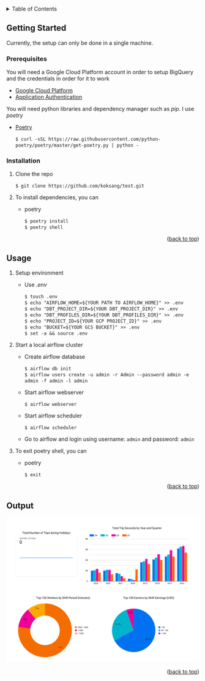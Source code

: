 <a name="readme-top"></a>

<details>
  <summary>Table of Contents</summary>
  <ol>
    <li>
      <a href="#getting-started">Getting Started</a>
      <ul>
        <li><a href="#prerequisites">Prerequisites</a></li>
        <li><a href="#installation">Installation</a></li>
      </ul>
    </li>
    <li><a href="#usage">Usage</a></li>
    <li><a href="#output">Usage</a></li>
  </ol>
</details>


<!-- GETTING STARTED -->
## Getting Started

Currently, the setup can only be done in a single machine.

### Prerequisites

You will need a Google Cloud Platform account in order to setup BigQuery and the credentials in order for it to work
* [Google Cloud Platform][gcp-url]
* [Application Authentication][appauth-url]

You will need python libraries and dependency manager such as *pip*. I use *poetry*
* [Poetry][poetry-url]

    ```console
    $ curl -sSL https://raw.githubusercontent.com/python-poetry/poetry/master/get-poetry.py | python -
    ```

### Installation
1. Clone the repo

    ```console
    $ git clone https://github.com/koksang/test.git
    ```

2. To install dependencies, you can

    * poetry
        ```console
        $ poetry install
        $ poetry shell
        ```

<p align="right">(<a href="#readme-top">back to top</a>)</p>

<!-- USAGE EXAMPLES -->
## Usage

1. Setup environment
    * Use _.env_
        ```console
        $ touch .env
        $ echo "AIRFLOW_HOME=${YOUR PATH TO AIRFLOW_HOME}" >> .env
        $ echo "DBT_PROJECT_DIR=${YOUR DBT_PROJECT_DIR}" >> .env
        $ echo "DBT_PROFILES_DIR=${YOUR DBT_PROFILES_DIR}" >> .env
        $ echo "PROJECT_ID=${YOUR GCP PROJECT_ID}" >> .env
        $ echo "BUCKET=${YOUR GCS BUCKET}" >> .env
        $ set -a && source .env
        ```

2. Start a local airflow cluster
    * Create airflow database

        ```console
        $ airflow db init
        $ airflow users create -u admin -r Admin --password admin -e admin -f admin -l admin
        ```

    * Start airflow webserver

        ```console
        $ airflow webserver
        ```
    
    * Start airflow scheduler

        ```console
        $ airflow scheduler
        ```

    * Go to airflow and login using username: `admin` and password: `admin`

3. To exit poetry shell, you can

    * poetry
        ```console
        $ exit
        ```

<p align="right">(<a href="#readme-top">back to top</a>)</p>

## Output

![insights_report](insights_report.png)

<p align="right">(<a href="#readme-top">back to top</a>)</p>

<!-- setup -->
[gcp-url]: https://cloud.google.com
[appauth-url]: https://cloud.google.com/docs/authentication/getting-started#setting_the_environment_variable
[poetry-url]: https://python-poetry.org/docs/#installation

<!-- results -->
[dashboard-url]: insights_report.png